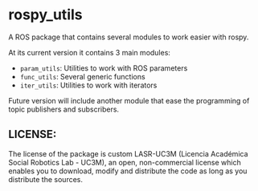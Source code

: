 # rospy_utils
<!--
[![Build Status](https://travis-ci.org/UC3MSocialRobots/rospy_utils.svg)](https://travis-ci.org/UC3MSocialRobots/rospy_utils)
-->

A ROS package that contains several modules to work easier with rospy.

At its current version it contains 3 main modules:

- `param_utils`: Utilities to work with ROS parameters
- `func_utils`: Several generic functions 
- `iter_utils`: Utilities to work with iterators

Future version will include another module that ease the programming of topic publishers and subscribers.

## LICENSE:

The license of the package is custom LASR-UC3M (Licencia Académica Social Robotics Lab - UC3M), an open, non-commercial license which enables you to download, modify and distribute the code as long as you distribute the sources.  
